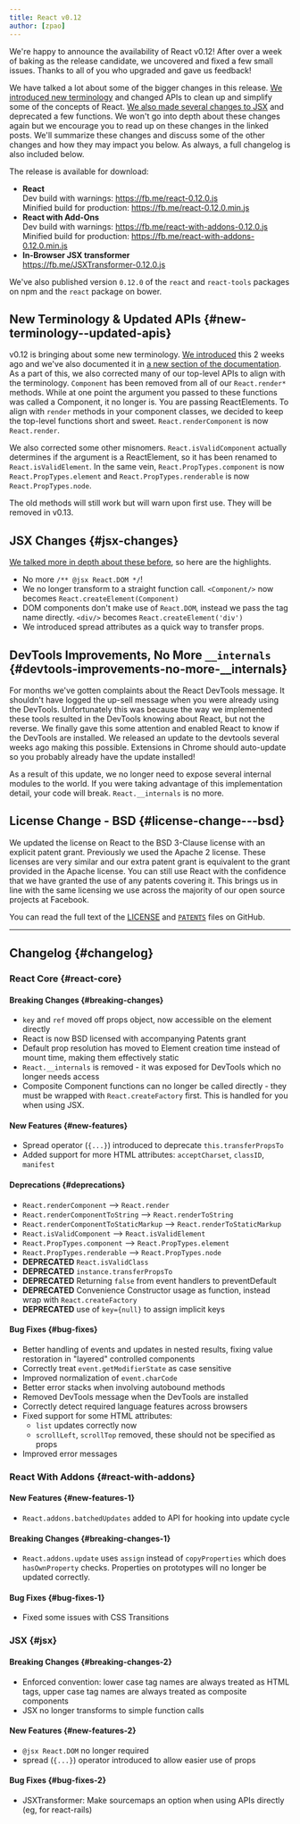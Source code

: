 ```yaml
---
title: React v0.12
author: [zpao]
---
```


We're happy to announce the availability of React v0.12! After over a week of baking as the release candidate, we uncovered and fixed a few small issues. Thanks to all of you who upgraded and gave us feedback!

We have talked a lot about some of the bigger changes in this release. [We introduced new terminology](/blog/2014/10/14/introducing-react-elements.html) and changed APIs to clean up and simplify some of the concepts of React. [We also made several changes to JSX](/blog/2014/10/16/react-v0.12-rc1.html) and deprecated a few functions. We won't go into depth about these changes again but we encourage you to read up on these changes in the linked posts. We'll summarize these changes and discuss some of the other changes and how they may impact you below. As always, a full changelog is also included below.


The release is available for download:

* **React**  
  Dev build with warnings: <https://fb.me/react-0.12.0.js>  
  Minified build for production: <https://fb.me/react-0.12.0.min.js>  
* **React with Add-Ons**  
  Dev build with warnings: <https://fb.me/react-with-addons-0.12.0.js>  
  Minified build for production: <https://fb.me/react-with-addons-0.12.0.min.js>  
* **In-Browser JSX transformer**  
  <https://fb.me/JSXTransformer-0.12.0.js>

We've also published version `0.12.0` of the `react` and `react-tools` packages on npm and the `react` package on bower.

## New Terminology & Updated APIs {#new-terminology--updated-apis}

v0.12 is bringing about some new terminology. [We introduced](/blog/2014/10/14/introducing-react-elements.html) this 2 weeks ago and we've also documented it in [a new section of the documentation](/docs/glossary.html). As a part of this, we also corrected many of our top-level APIs to align with the terminology. `Component` has been removed from all of our `React.render*` methods. While at one point the argument you passed to these functions was called a Component, it no longer is. You are passing ReactElements. To align with `render` methods in your component classes, we decided to keep the top-level functions short and sweet. `React.renderComponent` is now `React.render`.

We also corrected some other misnomers. `React.isValidComponent` actually determines if the argument is a ReactElement, so it has been renamed to `React.isValidElement`. In the same vein, `React.PropTypes.component` is now `React.PropTypes.element` and `React.PropTypes.renderable` is now `React.PropTypes.node`.

The old methods will still work but will warn upon first use. They will be removed in v0.13.

## JSX Changes {#jsx-changes}

[We talked more in depth about these before](/blog/2014/10/16/react-v0.12-rc1.html#jsx-changes), so here are the highlights.

* No more `/** @jsx React.DOM */`!
* We no longer transform to a straight function call. `<Component/>` now becomes `React.createElement(Component)`
* DOM components don't make use of `React.DOM`, instead we pass the tag name directly. `<div/>` becomes `React.createElement('div')`
* We introduced spread attributes as a quick way to transfer props.

## DevTools Improvements, No More `__internals` {#devtools-improvements-no-more-__internals}

For months we've gotten complaints about the React DevTools message. It shouldn't have logged the up-sell message when you were already using the DevTools. Unfortunately this was because the way we implemented these tools resulted in the DevTools knowing about React, but not the reverse. We finally gave this some attention and enabled React to know if the DevTools are installed. We released an update to the devtools several weeks ago making this possible. Extensions in Chrome should auto-update so you probably already have the update installed!

As a result of this update, we no longer need to expose several internal modules to the world. If you were taking advantage of this implementation detail, your code will break. `React.__internals` is no more.

## License Change - BSD {#license-change---bsd}

We updated the license on React to the BSD 3-Clause license with an explicit patent grant. Previously we used the Apache 2 license. These licenses are very similar and our extra patent grant is equivalent to the grant provided in the Apache license. You can still use React with the confidence that we have granted the use of any patents covering it. This brings us in line with the same licensing we use across the majority of our open source projects at Facebook.

You can read the full text of the [LICENSE](https://github.com/facebook/react/blob/master/LICENSE) and [`PATENTS`](https://github.com/facebook/react/blob/master/PATENTS) files on GitHub.

- - -

## Changelog {#changelog}

### React Core {#react-core}

#### Breaking Changes {#breaking-changes}

* `key` and `ref` moved off props object, now accessible on the element directly
* React is now BSD licensed with accompanying Patents grant
* Default prop resolution has moved to Element creation time instead of mount time, making them effectively static
* `React.__internals` is removed - it was exposed for DevTools which no longer needs access
* Composite Component functions can no longer be called directly - they must be wrapped with `React.createFactory` first. This is handled for you when using JSX.

#### New Features {#new-features}

* Spread operator (`{...}`) introduced to deprecate `this.transferPropsTo`
* Added support for more HTML attributes: `acceptCharset`, `classID`, `manifest`

#### Deprecations {#deprecations}

* `React.renderComponent` --> `React.render`
* `React.renderComponentToString` --> `React.renderToString`
* `React.renderComponentToStaticMarkup` --> `React.renderToStaticMarkup`
* `React.isValidComponent` --> `React.isValidElement`
* `React.PropTypes.component` --> `React.PropTypes.element`
* `React.PropTypes.renderable` --> `React.PropTypes.node`
* **DEPRECATED** `React.isValidClass`
* **DEPRECATED** `instance.transferPropsTo`
* **DEPRECATED** Returning `false` from event handlers to preventDefault
* **DEPRECATED** Convenience Constructor usage as function, instead wrap with `React.createFactory`
* **DEPRECATED** use of `key={null}` to assign implicit keys

#### Bug Fixes {#bug-fixes}

* Better handling of events and updates in nested results, fixing value restoration in "layered" controlled components
* Correctly treat `event.getModifierState` as case sensitive
* Improved normalization of `event.charCode`
* Better error stacks when involving autobound methods
* Removed DevTools message when the DevTools are installed
* Correctly detect required language features across browsers
* Fixed support for some HTML attributes:
  * `list` updates correctly now
  * `scrollLeft`, `scrollTop` removed, these should not be specified as props
* Improved error messages

### React With Addons {#react-with-addons}

#### New Features {#new-features-1}

* `React.addons.batchedUpdates` added to API for hooking into update cycle

#### Breaking Changes {#breaking-changes-1}

* `React.addons.update` uses `assign` instead of `copyProperties` which does `hasOwnProperty` checks. Properties on prototypes will no longer be updated correctly.

#### Bug Fixes {#bug-fixes-1}

* Fixed some issues with CSS Transitions

### JSX {#jsx}

#### Breaking Changes {#breaking-changes-2}

* Enforced convention: lower case tag names are always treated as HTML tags, upper case tag names are always treated as composite components
* JSX no longer transforms to simple function calls

#### New Features {#new-features-2}

* `@jsx React.DOM` no longer required
* spread (`{...}`) operator introduced to allow easier use of props

#### Bug Fixes {#bug-fixes-2}

* JSXTransformer: Make sourcemaps an option when using APIs directly (eg, for react-rails)
